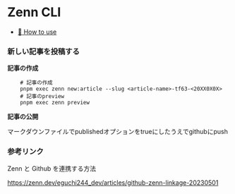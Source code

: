 # Zenn CLI

- [📘 How to use](https://zenn.dev/zenn/articles/zenn-cli-guide)

### 新しい記事を投稿する
**記事の作成**
```
    # 記事の作成
    pnpm exec zenn new:article --slug <article-name>-tf63-<20XX0X0X>
    # 記事のpreview
    pnpm exec zenn preview
```

**記事の公開**

マークダウンファイルでpublishedオプションをtrueにしたうえでgithubにpush

### 参考リンク

Zenn と Github を連携する方法

https://zenn.dev/eguchi244_dev/articles/github-zenn-linkage-20230501
